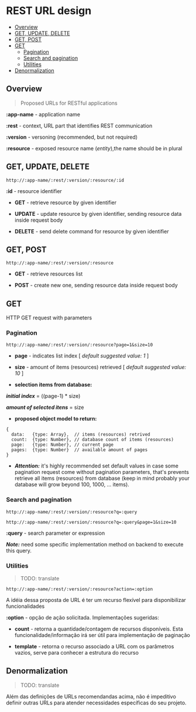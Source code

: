 # REST URL design


<!-- toc -->
* [Overview](#overview)
* [GET, UPDATE, DELETE](#get-update-delete)
* [GET, POST](#get-post)
* [GET](#get)
  * [Pagination](#pagination)
  * [Search and pagination](#search-and-pagination)
  * [Utilities](#utilities)
* [Denormalization](#denormalization)

<!-- toc stop -->


## Overview

> Proposed URLs for RESTful applications

**:app-name** - application name

**:rest** - context, URL part that identifies REST communication

**:version** - versoning (recommended, but not required)

**:resource** - exposed resource name (*entity*),the name should be in plural


## GET, UPDATE, DELETE

```
http://:app-name/:rest/:version/:resource/:id
```

**:id** - resource identifier

* **GET** - retrieve resource by given identifier

* **UPDATE** - update resource by given identifier, sending resource data inside request body

* **DELETE** - send delete command for resource by given identifier


## GET, POST

```
http://:app-name/:rest/:version/:resource
```

* **GET** - retrieve resources list

* **POST** - create new one, sending resource data inside request body

## GET

HTTP GET request with parameters

### Pagination

```
http://:app-name/:rest/:version/:resource?page=1&size=10
```

* **page** - indicates list index [ *default suggested value: 1* ]

* **size** - amount of items (resources) retrieved [ *default suggested value: 10* ]

* **selection items from database:**

_**initial index**_ = ((page-1) * size)

_**amount of selected itens**_ = size

* **proposed object model to return:**

```
{
  data:   {type: Array},  // items (resources) retrived
  count:  {type: Number}, // database count of items (resources)
  page:   {type: Number}, // current page
  pages:  {type: Number}  // available amount of pages
}
```

* **_Attention:_** it's highly recommended set default values in case some pagination request come without pagination parameters, that's prevents retrieve all items (resources) from database (keep in mind probably your database will grow beyond 100, 1000, ... items).

### Search and pagination

```
http://:app-name/:rest/:version/:resource?q=:query

http://:app-name/:rest/:version/:resource?q=:query&page=1&size=10
```

**:query** - search parameter or expression

_**Note:**_ need some specific implementation method on backend to execute this query.

### Utilities

> TODO: translate

```
http://:app-name/:rest/:version/:resource?action=:option
```

A idéia dessa proposta de URL é ter um recurso flexível para disponibilizar funcionalidades

**:option** - opção de ação solicitada. Implementações sugeridas:

* **count** - retorna a quantidade/contagem de recursos disponíveis. Esta funcionalidade/informação irá ser útil para implementação de paginação

* **template** - retorna o recurso associado a URL com os parâmetros vazios, serve para conhecer a estrutura do recurso


## Denormalization

> TODO: translate

Além das definições de URLs recomendandas acima, não é impeditivo definir outras URLs para atender necessidades específicas do seu projeto.
